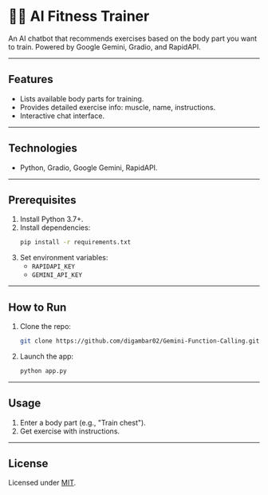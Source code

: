 # 🏋️‍♂️ AI Fitness Trainer

An AI chatbot that recommends exercises based on the body part you want to train. Powered by Google Gemini, Gradio, and RapidAPI.

---

## Features
- Lists available body parts for training.
- Provides detailed exercise info: muscle, name, instructions.
- Interactive chat interface.

---

## Technologies
- Python, Gradio, Google Gemini, RapidAPI.

---

## Prerequisites
1. Install Python 3.7+.
2. Install dependencies:
   ```bash
   pip install -r requirements.txt
   ```
3. Set environment variables:
   - `RAPIDAPI_KEY`
   - `GEMINI_API_KEY`

---

## How to Run
1. Clone the repo:
   ```bash
   git clone https://github.com/digambar02/Gemini-Function-Calling.git
   ```
2. Launch the app:
   ```bash
   python app.py
   ```
---

## Usage
1. Enter a body part (e.g., "Train chest").
2. Get exercise with instructions.

---

## License
Licensed under [MIT](LICENSE).
```
